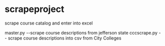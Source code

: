 # scrapeproject
scrape course catalog and enter into excel


master.py --scrape course descriptions from jefferson state
cccscrape.py -- scrape course descriptions into csv from City Colleges
